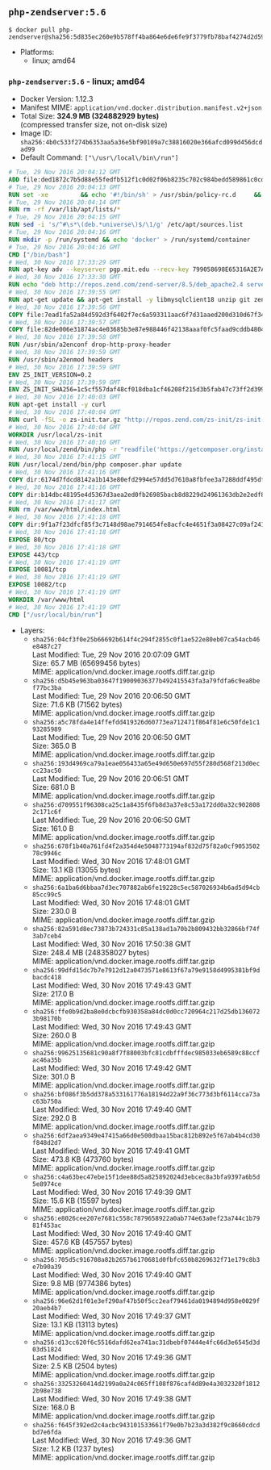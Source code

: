 ## `php-zendserver:5.6`

```console
$ docker pull php-zendserver@sha256:5d835ec260e9b578ff4ba864e6de6fe9f3779fb78baf4274d2d59f5412f189dc
```

-	Platforms:
	-	linux; amd64

### `php-zendserver:5.6` - linux; amd64

-	Docker Version: 1.12.3
-	Manifest MIME: `application/vnd.docker.distribution.manifest.v2+json`
-	Total Size: **324.9 MB (324882929 bytes)**  
	(compressed transfer size, not on-disk size)
-	Image ID: `sha256:4b0c533f274b6353aa5a36e5bf90109a7c38816020e366afcd099d456dcdad99`
-	Default Command: `["\/usr\/local\/bin\/run"]`

```dockerfile
# Tue, 29 Nov 2016 20:04:12 GMT
ADD file:ded1872c7b5d88e55fedfb512f1c0d02f06b8235c702c984bedd589861c0cd46 in / 
# Tue, 29 Nov 2016 20:04:13 GMT
RUN set -xe 		&& echo '#!/bin/sh' > /usr/sbin/policy-rc.d 	&& echo 'exit 101' >> /usr/sbin/policy-rc.d 	&& chmod +x /usr/sbin/policy-rc.d 		&& dpkg-divert --local --rename --add /sbin/initctl 	&& cp -a /usr/sbin/policy-rc.d /sbin/initctl 	&& sed -i 's/^exit.*/exit 0/' /sbin/initctl 		&& echo 'force-unsafe-io' > /etc/dpkg/dpkg.cfg.d/docker-apt-speedup 		&& echo 'DPkg::Post-Invoke { "rm -f /var/cache/apt/archives/*.deb /var/cache/apt/archives/partial/*.deb /var/cache/apt/*.bin || true"; };' > /etc/apt/apt.conf.d/docker-clean 	&& echo 'APT::Update::Post-Invoke { "rm -f /var/cache/apt/archives/*.deb /var/cache/apt/archives/partial/*.deb /var/cache/apt/*.bin || true"; };' >> /etc/apt/apt.conf.d/docker-clean 	&& echo 'Dir::Cache::pkgcache ""; Dir::Cache::srcpkgcache "";' >> /etc/apt/apt.conf.d/docker-clean 		&& echo 'Acquire::Languages "none";' > /etc/apt/apt.conf.d/docker-no-languages 		&& echo 'Acquire::GzipIndexes "true"; Acquire::CompressionTypes::Order:: "gz";' > /etc/apt/apt.conf.d/docker-gzip-indexes 		&& echo 'Apt::AutoRemove::SuggestsImportant "false";' > /etc/apt/apt.conf.d/docker-autoremove-suggests
# Tue, 29 Nov 2016 20:04:14 GMT
RUN rm -rf /var/lib/apt/lists/*
# Tue, 29 Nov 2016 20:04:15 GMT
RUN sed -i 's/^#\s*\(deb.*universe\)$/\1/g' /etc/apt/sources.list
# Tue, 29 Nov 2016 20:04:16 GMT
RUN mkdir -p /run/systemd && echo 'docker' > /run/systemd/container
# Tue, 29 Nov 2016 20:04:16 GMT
CMD ["/bin/bash"]
# Wed, 30 Nov 2016 17:33:29 GMT
RUN apt-key adv --keyserver pgp.mit.edu --recv-key 799058698E65316A2E7A4FF42EAE1437F7D2C623
# Wed, 30 Nov 2016 17:33:30 GMT
RUN echo "deb http://repos.zend.com/zend-server/8.5/deb_apache2.4 server non-free" >> /etc/apt/sources.list.d/zend-server.list
# Wed, 30 Nov 2016 17:39:55 GMT
RUN apt-get update && apt-get install -y libmysqlclient18 unzip git zend-server-php-5.6 && /usr/local/zend/bin/zendctl.sh stop
# Wed, 30 Nov 2016 17:39:56 GMT
COPY file:7ead1fa52a84d592d3f6402f7ec6a593311aac6f7d31aaed200d310d67f34d54 in /etc/ 
# Wed, 30 Nov 2016 17:39:57 GMT
COPY file:82de006e31874ac4e03685b3e87e988446f42138aaaf0fc5faad9cddb48040ba in /etc/apache2/conf-available 
# Wed, 30 Nov 2016 17:39:58 GMT
RUN /usr/sbin/a2enconf drop-http-proxy-header
# Wed, 30 Nov 2016 17:39:59 GMT
RUN /usr/sbin/a2enmod headers
# Wed, 30 Nov 2016 17:39:59 GMT
ENV ZS_INIT_VERSION=0.2
# Wed, 30 Nov 2016 17:39:59 GMT
ENV ZS_INIT_SHA256=1c5cf557daf48cf018dba1cf46208f215d3b5fab47c73ff2d39988581ebd6932
# Wed, 30 Nov 2016 17:40:03 GMT
RUN apt-get install -y curl
# Wed, 30 Nov 2016 17:40:04 GMT
RUN curl -fSL -o zs-init.tar.gz "http://repos.zend.com/zs-init/zs-init-docker-${ZS_INIT_VERSION}.tar.gz"     && echo "${ZS_INIT_SHA256} *zs-init.tar.gz" | sha256sum -c -     && mkdir /usr/local/zs-init     && tar xzf zs-init.tar.gz --strip-components=1 -C /usr/local/zs-init     && rm zs-init.tar.gz
# Wed, 30 Nov 2016 17:40:04 GMT
WORKDIR /usr/local/zs-init
# Wed, 30 Nov 2016 17:40:10 GMT
RUN /usr/local/zend/bin/php -r "readfile('https://getcomposer.org/installer');" | /usr/local/zend/bin/php
# Wed, 30 Nov 2016 17:41:15 GMT
RUN /usr/local/zend/bin/php composer.phar update
# Wed, 30 Nov 2016 17:41:16 GMT
COPY dir:6174d7fdcd8142a1b143e80efd2994e57dd5d7610a8fbfee3a7288ddf495dfdf in /usr/local/bin 
# Wed, 30 Nov 2016 17:41:16 GMT
COPY dir:b14dbc48195e4d5367d3aea2ed0fb26985bacb8d8229d24961363db2e2edf8f0 in /usr/local/zend/var/plugins/ 
# Wed, 30 Nov 2016 17:41:17 GMT
RUN rm /var/www/html/index.html
# Wed, 30 Nov 2016 17:41:18 GMT
COPY dir:9f1a7f23dfcf85f3c7148d98ae7914654fe8acfc4e4651f3a08427c09af24198 in /var/www/html 
# Wed, 30 Nov 2016 17:41:18 GMT
EXPOSE 80/tcp
# Wed, 30 Nov 2016 17:41:18 GMT
EXPOSE 443/tcp
# Wed, 30 Nov 2016 17:41:19 GMT
EXPOSE 10081/tcp
# Wed, 30 Nov 2016 17:41:19 GMT
EXPOSE 10082/tcp
# Wed, 30 Nov 2016 17:41:19 GMT
WORKDIR /var/www/html
# Wed, 30 Nov 2016 17:41:19 GMT
CMD ["/usr/local/bin/run"]
```

-	Layers:
	-	`sha256:04cf3f0e25b66692b614f4c294f2855c0f1ae522e80eb07ca54acb46e8487c27`  
		Last Modified: Tue, 29 Nov 2016 20:07:09 GMT  
		Size: 65.7 MB (65699456 bytes)  
		MIME: application/vnd.docker.image.rootfs.diff.tar.gzip
	-	`sha256:d5b45e963ba03647f19009036377b492415543fa3a79fdfa6c9ea8bef77bc3ba`  
		Last Modified: Tue, 29 Nov 2016 20:06:50 GMT  
		Size: 71.6 KB (71562 bytes)  
		MIME: application/vnd.docker.image.rootfs.diff.tar.gzip
	-	`sha256:a5c78fda4e14ffefdd419326d60773ea712471f864f81e6c50fde1c193285989`  
		Last Modified: Tue, 29 Nov 2016 20:06:50 GMT  
		Size: 365.0 B  
		MIME: application/vnd.docker.image.rootfs.diff.tar.gzip
	-	`sha256:193d4969ca79a1eae056433a65e49d650e697d55f280d568f213d0eccc23ac50`  
		Last Modified: Tue, 29 Nov 2016 20:06:51 GMT  
		Size: 681.0 B  
		MIME: application/vnd.docker.image.rootfs.diff.tar.gzip
	-	`sha256:d709551f96308ca25c1a8435f6fb8d3a37e8c53a172dd0a32c9028082c171c6f`  
		Last Modified: Tue, 29 Nov 2016 20:06:50 GMT  
		Size: 161.0 B  
		MIME: application/vnd.docker.image.rootfs.diff.tar.gzip
	-	`sha256:678f1b40a761fd4f2a354d4e5048773194af832d75f82a0cf905350278c9946c`  
		Last Modified: Wed, 30 Nov 2016 17:48:01 GMT  
		Size: 13.1 KB (13055 bytes)  
		MIME: application/vnd.docker.image.rootfs.diff.tar.gzip
	-	`sha256:6a1ba6d6bbaa7d3ec707882ab6fe19228c5ec587026934b6ad5d94cb85cc99c5`  
		Last Modified: Wed, 30 Nov 2016 17:48:01 GMT  
		Size: 230.0 B  
		MIME: application/vnd.docker.image.rootfs.diff.tar.gzip
	-	`sha256:82a591d8ec73873b724331c85a138ad1a70b2b809432bb32866bf74f3ab7ceb4`  
		Last Modified: Wed, 30 Nov 2016 17:50:38 GMT  
		Size: 248.4 MB (248358027 bytes)  
		MIME: application/vnd.docker.image.rootfs.diff.tar.gzip
	-	`sha256:99dfd15dc7b7e7912d12a0473571e8613f67a79e9158d4995381bf9dbacdc418`  
		Last Modified: Wed, 30 Nov 2016 17:49:43 GMT  
		Size: 217.0 B  
		MIME: application/vnd.docker.image.rootfs.diff.tar.gzip
	-	`sha256:ffe0b9d2ba8e0dcbcfb930358a84dc0d0cc720964c217d25db1360723b98170b`  
		Last Modified: Wed, 30 Nov 2016 17:49:43 GMT  
		Size: 260.0 B  
		MIME: application/vnd.docker.image.rootfs.diff.tar.gzip
	-	`sha256:99625135681c90a8f7f88003bfc81cdbfffdec985033eb6589c88ccfac46a35b`  
		Last Modified: Wed, 30 Nov 2016 17:49:42 GMT  
		Size: 301.0 B  
		MIME: application/vnd.docker.image.rootfs.diff.tar.gzip
	-	`sha256:bf086f3b5dd378a533161776a18194d22a9f36c773d3bf6114cca73ac63b750a`  
		Last Modified: Wed, 30 Nov 2016 17:49:40 GMT  
		Size: 292.0 B  
		MIME: application/vnd.docker.image.rootfs.diff.tar.gzip
	-	`sha256:6df2aea9349e47415a66d0e500dbaa15bac812b892e5f67ab4b4cd30f848d2d7`  
		Last Modified: Wed, 30 Nov 2016 17:49:41 GMT  
		Size: 473.8 KB (473760 bytes)  
		MIME: application/vnd.docker.image.rootfs.diff.tar.gzip
	-	`sha256:c4a63bec47ebe15f1dee88d5a825892024d3ebcec8a3bfa9397a6b5d5e8974ce`  
		Last Modified: Wed, 30 Nov 2016 17:49:39 GMT  
		Size: 15.6 KB (15597 bytes)  
		MIME: application/vnd.docker.image.rootfs.diff.tar.gzip
	-	`sha256:e8026cee207e7681c558c7879658922a0ab774e63a0ef23a744c1b7981f453ac`  
		Last Modified: Wed, 30 Nov 2016 17:49:40 GMT  
		Size: 457.6 KB (457557 bytes)  
		MIME: application/vnd.docker.image.rootfs.diff.tar.gzip
	-	`sha256:705d5c916708a82b2657b6170681d0fbfc650b8269632f71e179c8b3e7b90a39`  
		Last Modified: Wed, 30 Nov 2016 17:49:40 GMT  
		Size: 9.8 MB (9774386 bytes)  
		MIME: application/vnd.docker.image.rootfs.diff.tar.gzip
	-	`sha256:96e62d1f01e3ef290af47b50f5cc2eaf79461da0194894d958e0029f20aeb4b7`  
		Last Modified: Wed, 30 Nov 2016 17:49:37 GMT  
		Size: 13.1 KB (13113 bytes)  
		MIME: application/vnd.docker.image.rootfs.diff.tar.gzip
	-	`sha256:d13cc620f6c5516dafd62ea741ac31dbebf07444e4fc66d3e6545d3d03d51824`  
		Last Modified: Wed, 30 Nov 2016 17:49:36 GMT  
		Size: 2.5 KB (2504 bytes)  
		MIME: application/vnd.docker.image.rootfs.diff.tar.gzip
	-	`sha256:33253260414d2199a0a24c065ff108f876caf4d89e4a3032320f18122b98e738`  
		Last Modified: Wed, 30 Nov 2016 17:49:38 GMT  
		Size: 168.0 B  
		MIME: application/vnd.docker.image.rootfs.diff.tar.gzip
	-	`sha256:f645f392ed2c4acbc943101533661f79e0b7b23a3d382f9c8660cdcdbd7e6fda`  
		Last Modified: Wed, 30 Nov 2016 17:49:36 GMT  
		Size: 1.2 KB (1237 bytes)  
		MIME: application/vnd.docker.image.rootfs.diff.tar.gzip

